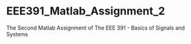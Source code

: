 # EEE391_Matlab_Assignment_2
The Second Matlab Assignment of The EEE 391 - Basics of Signals and Systems
